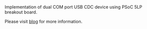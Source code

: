 Implementation of dual COM port USB CDC device using PSoC 5LP breakout board.

Please visit [blog](https://innomatic.blogspot.com) for more information.
